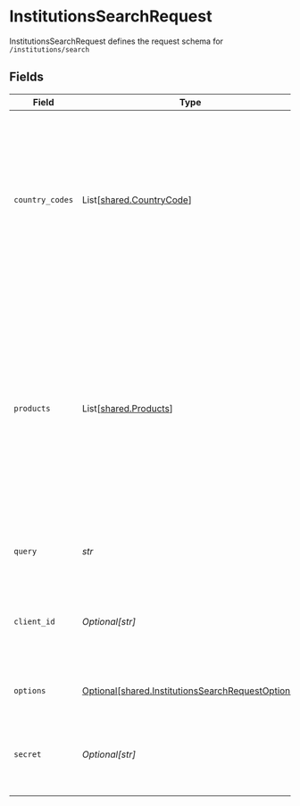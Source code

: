 # InstitutionsSearchRequest

InstitutionsSearchRequest defines the request schema for `/institutions/search`


## Fields

| Field                                                                                                                                                                                                                                                                                                                                                                                            | Type                                                                                                                                                                                                                                                                                                                                                                                             | Required                                                                                                                                                                                                                                                                                                                                                                                         | Description                                                                                                                                                                                                                                                                                                                                                                                      |
| ------------------------------------------------------------------------------------------------------------------------------------------------------------------------------------------------------------------------------------------------------------------------------------------------------------------------------------------------------------------------------------------------ | ------------------------------------------------------------------------------------------------------------------------------------------------------------------------------------------------------------------------------------------------------------------------------------------------------------------------------------------------------------------------------------------------ | ------------------------------------------------------------------------------------------------------------------------------------------------------------------------------------------------------------------------------------------------------------------------------------------------------------------------------------------------------------------------------------------------ | ------------------------------------------------------------------------------------------------------------------------------------------------------------------------------------------------------------------------------------------------------------------------------------------------------------------------------------------------------------------------------------------------ |
| `country_codes`                                                                                                                                                                                                                                                                                                                                                                                  | List[[shared.CountryCode](../../models/shared/countrycode.md)]                                                                                                                                                                                                                                                                                                                                   | :heavy_check_mark:                                                                                                                                                                                                                                                                                                                                                                               | Specify which country or countries to include institutions from, using the ISO-3166-1 alpha-2 country code standard. In API versions 2019-05-29 and earlier, the `country_codes` parameter is an optional parameter within the `options` object and will default to `[US]` if it is not supplied.<br/>                                                                                           |
| `products`                                                                                                                                                                                                                                                                                                                                                                                       | List[[shared.Products](../../models/shared/products.md)]                                                                                                                                                                                                                                                                                                                                         | :heavy_check_mark:                                                                                                                                                                                                                                                                                                                                                                               | Filter the Institutions based on whether they support all products listed in `products`. Provide `null` to get institutions regardless of supported products. Note that when `auth` is specified as a product, if you are enabled for Instant Match or Automated Micro-deposits, institutions that support those products will be returned even if `auth` is not present in their product array. |
| `query`                                                                                                                                                                                                                                                                                                                                                                                          | *str*                                                                                                                                                                                                                                                                                                                                                                                            | :heavy_check_mark:                                                                                                                                                                                                                                                                                                                                                                               | The search query. Institutions with names matching the query are returned                                                                                                                                                                                                                                                                                                                        |
| `client_id`                                                                                                                                                                                                                                                                                                                                                                                      | *Optional[str]*                                                                                                                                                                                                                                                                                                                                                                                  | :heavy_minus_sign:                                                                                                                                                                                                                                                                                                                                                                               | Your Plaid API `client_id`. The `client_id` is required and may be provided either in the `PLAID-CLIENT-ID` header or as part of a request body.                                                                                                                                                                                                                                                 |
| `options`                                                                                                                                                                                                                                                                                                                                                                                        | [Optional[shared.InstitutionsSearchRequestOptions]](../../models/shared/institutionssearchrequestoptions.md)                                                                                                                                                                                                                                                                                     | :heavy_minus_sign:                                                                                                                                                                                                                                                                                                                                                                               | An optional object to filter `/institutions/search` results.                                                                                                                                                                                                                                                                                                                                     |
| `secret`                                                                                                                                                                                                                                                                                                                                                                                         | *Optional[str]*                                                                                                                                                                                                                                                                                                                                                                                  | :heavy_minus_sign:                                                                                                                                                                                                                                                                                                                                                                               | Your Plaid API `secret`. The `secret` is required and may be provided either in the `PLAID-SECRET` header or as part of a request body.                                                                                                                                                                                                                                                          |